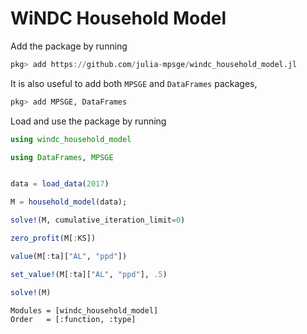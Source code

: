 # WiNDC Household Model

Add the package by running 

```julia
pkg> add https://github.com/julia-mpsge/windc_household_model.jl
```

It is also useful to add both `MPSGE` and `DataFrames` packages,

```julia
pkg> add MPSGE, DataFrames
```

Load and use the package by running

```julia
using windc_household_model

using DataFrames, MPSGE


data = load_data(2017)

M = household_model(data);

solve!(M, cumulative_iteration_limit=0)

zero_profit(M[:KS])

value(M[:ta]["AL", "ppd"])

set_value!(M[:ta]["AL", "ppd"], .5)

solve!(M)
```


```@autodocs
Modules = [windc_household_model]
Order   = [:function, :type]
```